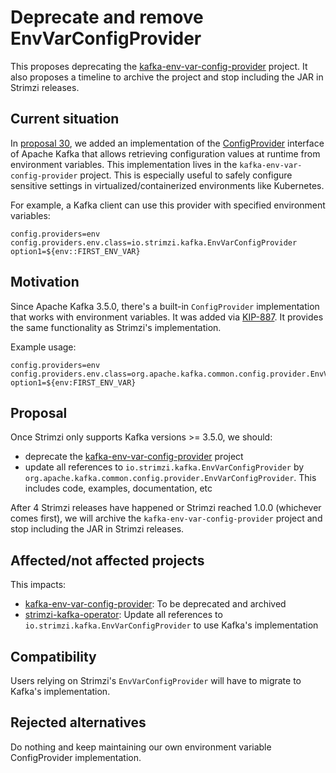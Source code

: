 # Deprecate and remove EnvVarConfigProvider

This proposes deprecating the [kafka-env-var-config-provider](https://github.com/strimzi/kafka-env-var-config-provider) project. It also proposes a timeline to archive the project and stop including the JAR in Strimzi releases.

## Current situation

In [proposal 30](https://github.com/strimzi/proposals/blob/main/030-env-var-config-provider.md), we added an implementation of the [ConfigProvider](https://kafka.apache.org/35/javadoc/org/apache/kafka/common/config/provider/ConfigProvider.html) interface of Apache Kafka that allows retrieving configuration values at runtime from environment variables. This implementation lives in the `kafka-env-var-config-provider` project. This is especially useful to safely configure sensitive settings in virtualized/containerized environments like Kubernetes.

For example, a Kafka client can use this provider with specified environment variables:
```properties
config.providers=env
config.providers.env.class=io.strimzi.kafka.EnvVarConfigProvider
option1=${env::FIRST_ENV_VAR}
```

## Motivation

Since Apache Kafka 3.5.0, there's a built-in `ConfigProvider` implementation that works with environment variables. It was added via [KIP-887](https://cwiki.apache.org/confluence/display/KAFKA/KIP-887%3A+Add+ConfigProvider+to+make+use+of+environment+variables). It provides the same functionality as Strimzi's implementation.

Example usage:
```properties
config.providers=env
config.providers.env.class=org.apache.kafka.common.config.provider.EnvVarConfigProvider
option1=${env:FIRST_ENV_VAR}
```

## Proposal

Once Strimzi only supports Kafka versions >= 3.5.0, we should:
- deprecate the [kafka-env-var-config-provider](https://github.com/strimzi/kafka-env-var-config-provider) project
- update all references to `io.strimzi.kafka.EnvVarConfigProvider` by `org.apache.kafka.common.config.provider.EnvVarConfigProvider`. This includes code, examples, documentation, etc

After 4 Strimzi releases have happened or Strimzi reached 1.0.0 (whichever comes first), we will archive the `kafka-env-var-config-provider` project and stop including the JAR in Strimzi releases.

## Affected/not affected projects

This impacts:
- [kafka-env-var-config-provider](https://github.com/strimzi/kafka-env-var-config-provider): To be deprecated and archived
- [strimzi-kafka-operator](https://github.com/strimzi/strimzi-kafka-operator): Update all references to `io.strimzi.kafka.EnvVarConfigProvider` to use Kafka's implementation

## Compatibility

Users relying on Strimzi's `EnvVarConfigProvider` will have to migrate to Kafka's implementation.

## Rejected alternatives

Do nothing and keep maintaining our own environment variable ConfigProvider implementation.
